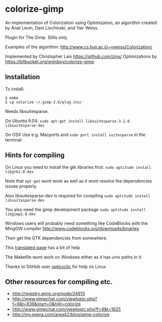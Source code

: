 # colorize-gimp 

An implementation of Colorization using Optimization, an algorithm created by Anat Levin, Dani Lischinski, and Yair Weiss.

Plugin for The Gimp. Stills only.

Examples of the algorithm: http://www.cs.huji.ac.il/~yweiss/Colorization/

Implemented by Christopher Lais https://github.com/zinx/
Optimizations by https://bitbucket.org/grimboy/colorize-gimp

## Installation

To install:

    $ make
    $ cp colorize ~/.gimp-2.6/plug-ins/

Needs libsuitesparse.

On Ubuntu 9.04:
`sudo apt-get install libsuitesparse-3.2.0 libsuitesparse-dev`

On OSX
Use e.g. Macports and `sudo port install suitesparse` in the terminal 

## Hints for compiling 

On Linux you need to install the gtk libraries first:
`sudo aptitude install libgtk2.0-dev`

Note that `apt-get` wont work as well as it wont resolve the dependencies issues properly.

Also libsuitesparse-dev is required for compiling
`sudo aptitude install libsuitesparse-dev`

You also need the gimp development package
`sudo aptitude install libgimp2.0-dev`

Windows users will probably need something like CodeBlocks with the MingGW compiler
http://www.codeblocks.org/downloads/binaries

Then get the GTK dependencies from somewhere.

This [translated page](http://translate.google.com/translate?hl=en&sl=de&u=http://www.pronix.de/pronix-1212.html&prev=/search%3Fq%3Dbuild%2Ba%2BGIMP%2Bplug-in%2Bon%2Bwindows%2Bcodeblocks%26hl%3Den%26tbo%3Dd%26biw%3D1278%26bih%3D518&sa=X&ei=9WWhUKWtLOrQyAG8jIGIBQ&ved=0CDsQ7gEwAQ) has a bit of help

The Makefile wont work on Windows either as it has unix paths in it.

Thanks to GitHub user [opticyclic](https://github.com/opticyclic) for help on Linux

## Other resources for compiling etc.

 * http://registry.gimp.org/node/24913
 * http://www.gimpchat.com/viewtopic.php?f=9&t=839&start=0&hilit=colorize
 * http://www.gimpchat.com/viewtopic.php?f=9&t=1625
 * http://my.opera.com/area42/blog/gimp-colorize
